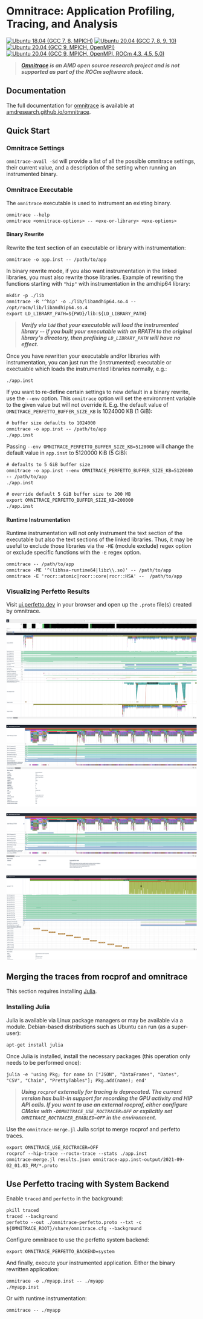 # Omnitrace: Application Profiling, Tracing, and Analysis

[![Ubuntu 18.04 (GCC 7, 8, MPICH)](https://github.com/AMDResearch/omnitrace/actions/workflows/ubuntu-bionic.yml/badge.svg)](https://github.com/AMDResearch/omnitrace/actions/workflows/ubuntu-bionic.yml)
[![Ubuntu 20.04 (GCC 7, 8, 9, 10)](https://github.com/AMDResearch/omnitrace/actions/workflows/ubuntu-focal-external.yml/badge.svg)](https://github.com/AMDResearch/omnitrace/actions/workflows/ubuntu-focal-external.yml)
[![Ubuntu 20.04 (GCC 9, MPICH, OpenMPI)](https://github.com/AMDResearch/omnitrace/actions/workflows/ubuntu-focal.yml/badge.svg)](https://github.com/AMDResearch/omnitrace/actions/workflows/ubuntu-focal.yml)
[![Ubuntu 20.04 (GCC 9, MPICH, OpenMPI, ROCm 4.3, 4.5, 5.0)](https://github.com/AMDResearch/omnitrace/actions/workflows/ubuntu-focal-external-rocm.yml/badge.svg)](https://github.com/AMDResearch/omnitrace/actions/workflows/ubuntu-focal-external-rocm.yml)

> ***[Omnitrace](https://github.com/AMDResearch/omnitrace) is an AMD open source research project and is not supported as part of the ROCm software stack.***

## Documentation

The full documentation for [omnitrace](https://github.com/AMDResearch/omnitrace) is available at [amdresearch.github.io/omnitrace](https://amdresearch.github.io/omnitrace/).

## Quick Start

### Omnitrace Settings

`omnitrace-avail -Sd` will provide a list of all the possible omnitrace settings, their current value, and a description of the setting
when running an instrumented binary.

### Omnitrace Executable

The `omnitrace` executable is used to instrument an existing binary.

```shell
omnitrace --help
omnitrace <omnitrace-options> -- <exe-or-library> <exe-options>
```

#### Binary Rewrite

Rewrite the text section of an executable or library with instrumentation:

```shell
omnitrace -o app.inst -- /path/to/app
```

In binary rewrite mode, if you also want instrumentation in the linked libraries, you must also rewrite those libraries.
Example of rewriting the functions starting with `"hip"` with instrumentation in the amdhip64 library:

```shell
mkdir -p ./lib
omnitrace -R '^hip' -o ./lib/libamdhip64.so.4 -- /opt/rocm/lib/libamdhip64.so.4
export LD_LIBRARY_PATH=${PWD}/lib:${LD_LIBRARY_PATH}
```

> ***Verify via `ldd` that your executable will load the instrumented library -- if you built your executable with***
> ***an RPATH to the original library's directory, then prefixing `LD_LIBRARY_PATH` will have no effect.***

Once you have rewritten your executable and/or libraries with instrumentation, you can just run the (instrumented) executable
or exectuable which loads the instrumented libraries normally, e.g.:

```shell
./app.inst
```

If you want to re-define certain settings to new default in a binary rewrite, use the `--env` option. This `omnitrace` option
will set the environment variable to the given value but will not override it. E.g. the default value of `OMNITRACE_PERFETTO_BUFFER_SIZE_KB`
is 1024000 KB (1 GiB):

```shell
# buffer size defaults to 1024000
omnitrace -o app.inst -- /path/to/app
./app.inst
```

Passing `--env OMNITRACE_PERFETTO_BUFFER_SIZE_KB=5120000` will change the default value in `app.inst` to 5120000 KiB (5 GiB):

```shell
# defaults to 5 GiB buffer size
omnitrace -o app.inst --env OMNITRACE_PERFETTO_BUFFER_SIZE_KB=5120000 -- /path/to/app
./app.inst
```

```shell
# override default 5 GiB buffer size to 200 MB
export OMNITRACE_PERFETTO_BUFFER_SIZE_KB=200000
./app.inst
```

#### Runtime Instrumentation

Runtime instrumentation will not only instrument the text section of the executable but also the text sections of the
linked libraries. Thus, it may be useful to exclude those libraries via the `-ME` (module exclude) regex option
or exclude specific functions with the `-E` regex option.

```shell
omnitrace -- /path/to/app
omnitrace -ME '^(libhsa-runtime64|libz\\.so)' -- /path/to/app
omnitrace -E 'rocr::atomic|rocr::core|rocr::HSA' --  /path/to/app
```

### Visualizing Perfetto Results

Visit [ui.perfetto.dev](https://ui.perfetto.dev) in your browser and open up the `.proto` file(s) created by omnitrace.

![omnitrace-perfetto](source/docs/images/omnitrace-perfetto.png)

![omnitrace-rocm](source/docs/images/omnitrace-rocm.png)

![omnitrace-rocm-flow](source/docs/images/omnitrace-rocm-flow.png)

![omnitrace-user-api](source/docs/images/omnitrace-user-api.png)

## Merging the traces from rocprof and omnitrace

This section requires installing [Julia](https://julialang.org/).

### Installing Julia

Julia is available via Linux package managers or may be available via a module. Debian-based distributions such as Ubuntu can run (as a super-user):

```shell
apt-get install julia
```

Once Julia is installed, install the necessary packages (this operation only needs to be performed once):

```shell
julia -e 'using Pkg; for name in ["JSON", "DataFrames", "Dates", "CSV", "Chain", "PrettyTables"]; Pkg.add(name); end'
```

> ***Using `rocprof` externally for tracing is deprecated. The current version has built-in support for***
> ***recording the GPU activity and HIP API calls. If you want to use an external rocprof, either***
> ***configure CMake with `-DOMNITRACE_USE_ROCTRACER=OFF` or explicitly set `OMNITRACE_ROCTRACER_ENABLED=OFF` in the***
> ***environment.***

Use the `omnitrace-merge.jl` Julia script to merge rocprof and perfetto traces.

```shell
export OMNITRACE_USE_ROCTRACER=OFF
rocprof --hip-trace --roctx-trace --stats ./app.inst
omnitrace-merge.jl results.json omnitrace-app.inst-output/2021-09-02_01.03_PM/*.proto
```

## Use Perfetto tracing with System Backend

Enable `traced` and `perfetto` in the background:

```shell
pkill traced
traced --background
perfetto --out ./omnitrace-perfetto.proto --txt -c ${OMNITRACE_ROOT}/share/omnitrace.cfg --background
```

Configure omnitrace to use the perfetto system backend:

```shell
export OMNITRACE_PERFETTO_BACKEND=system
```

And finally, execute your instrumented application. Either the binary rewritten application:

```shell
omnitrace -o ./myapp.inst -- ./myapp
./myapp.inst
```

Or with runtime instrumentation:

```shell
omnitrace -- ./myapp
```
